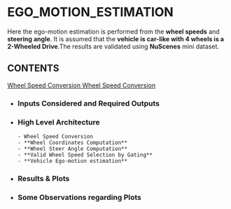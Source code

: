 # EGO_MOTION_ESTIMATION
Here the ego-motion estimation is performed from the **wheel speeds** and **steering angle**. It is assumed that the **vehicle is car-like with 4 wheels is a 2-Wheeled Drive**.The results are validated using **NuScenes** mini dataset.

## CONTENTS

<ins> Wheel Speed Conversion </ins>
<u> Wheel Speed Conversion </u>

 - ### Inputs Considered and Required Outputs
 - ### High Level Architecture
       - Wheel Speed Conversion
       - **Wheel Coordinates Computation**
       - **Wheel Steer Angle Computation**
       - **Valid Wheel Speed Selection by Gating**
       - **Vehicle Ego-motion estimation**   
 - ### Results & Plots
 - ### Some Observations regarding Plots
